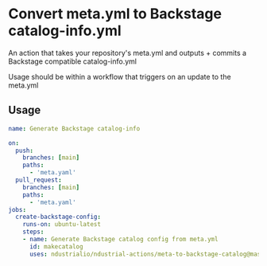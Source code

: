 # Convert meta.yml to Backstage catalog-info.yml

An action that takes your repository's meta.yml and outputs + commits a Backstage compatible catalog-info.yml

Usage should be within a workflow that triggers on an update to the meta.yml

## Usage

```yaml
name: Generate Backstage catalog-info

on:
  push:
    branches: [main]
    paths: 
      - 'meta.yaml'
  pull_request:
    branches: [main]
    paths: 
      - 'meta.yaml'
jobs:
  create-backstage-config:
    runs-on: ubuntu-latest
    steps:
    - name: Generate Backstage catalog config from meta.yml
      id: makecatalog
      uses: ndustrialio/ndustrial-actions/meta-to-backstage-catalog@master
```